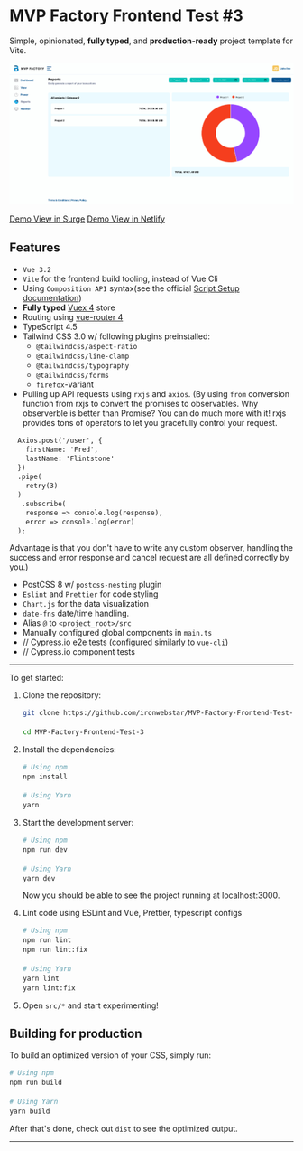# MVP Factory Frontend Test #3

Simple, opinionated, **fully typed**, and **production-ready** project template for Vite.

![Editor screenshot](src/assets/editor_screenshot.png)

[Demo View in Surge](http://mvpf-frontend-3-test-demo.surge.sh/)
[Demo View in Netlify](https://ironwebstar-mvpf-test.netlify.app/)

## Features

- `Vue 3.2`
- `Vite` for the frontend build tooling, instead of Vue Cli
- Using `Composition API` syntax(see the official [Script Setup documentation](https://v3.vuejs.org/api/composition-api.html))
- **Fully typed** [Vuex 4](https://next.vuex.vuejs.org/) store
- Routing using [vue-router 4](https://next.router.vuejs.org/)
- TypeScript 4.5
- Tailwind CSS 3.0 w/ following plugins preinstalled:
  - `@tailwindcss/aspect-ratio`
  - `@tailwindcss/line-clamp`
  - `@tailwindcss/typography`
  - `@tailwindcss/forms`
  - `firefox`-variant
- Pulling up API requests using `rxjs` and `axios`.
(By using `from` conversion function from rxjs to convert the promises to observables.
Why observerble is better than Promise?
You can do much more with it! rxjs provides tons of operators to let you gracefully control your request.
```
  Axios.post('/user', {
    firstName: 'Fred',
    lastName: 'Flintstone'
  })
  .pipe(
  	retry(3)
  )
   .subscribe(
    response => console.log(response),
    error => console.log(error)
  );
```
Advantage is that you don't have to write any custom observer, handling the success and error response and cancel request are all defined correctly by you.)
- PostCSS 8 w/ `postcss-nesting` plugin
- `Eslint` and `Prettier` for code styling
- `Chart.js` for the data visualization
- `date-fns` date/time handling.
- Alias `@` to `<project_root>/src`
- Manually configured global components in `main.ts`
- // Cypress.io e2e tests (configured similarly to `vue-cli`)
- // Cypress.io component tests

---

To get started:

1. Clone the repository:

   ```bash
   git clone https://github.com/ironwebstar/MVP-Factory-Frontend-Test-3.git

   cd MVP-Factory-Frontend-Test-3
   ```

2. Install the dependencies:

   ```bash
   # Using npm
   npm install

   # Using Yarn
   yarn
   ```

3. Start the development server:

   ```bash
   # Using npm
   npm run dev

   # Using Yarn
   yarn dev
   ```

   Now you should be able to see the project running at localhost:3000.

4. Lint code using ESLint and Vue, Prettier, typescript configs

   ```bash
   # Using npm
   npm run lint
   npm run lint:fix

   # Using Yarn
   yarn lint
   yarn lint:fix
   ```

5. Open `src/*` and start experimenting!

## Building for production

To build an optimized version of your CSS, simply run:

```bash
# Using npm
npm run build

# Using Yarn
yarn build
```

After that's done, check out `dist` to see the optimized output.

---
